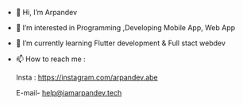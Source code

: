 - 👋 Hi, I’m Arpandev
- 👀 I’m interested in Programming ,Developing Mobile App, Web App
- 🌱 I’m currently learning Flutter development & Full stact webdev
- 📫 How to reach me :

   Insta : https://instagram.com/arpandev.abe

   E-mail- help@iamarpandev.tech





